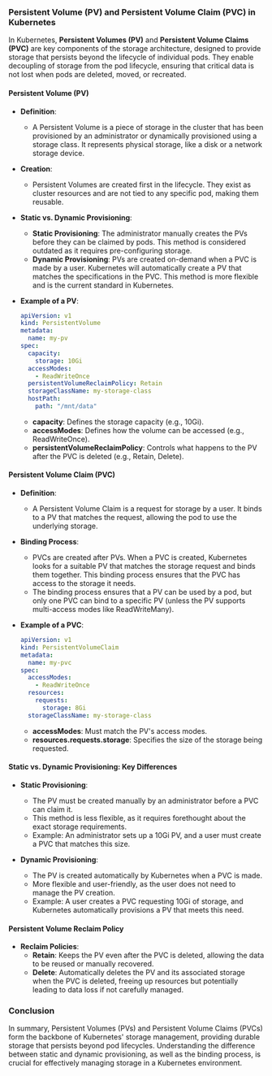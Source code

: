 ### Persistent Volume (PV) and Persistent Volume Claim (PVC) in Kubernetes

In Kubernetes, **Persistent Volumes (PV)** and **Persistent Volume Claims (PVC)** are key components of the storage architecture, designed to provide storage that persists beyond the lifecycle of individual pods. They enable decoupling of storage from the pod lifecycle, ensuring that critical data is not lost when pods are deleted, moved, or recreated.

#### **Persistent Volume (PV)**

- **Definition**: 
  - A Persistent Volume is a piece of storage in the cluster that has been provisioned by an administrator or dynamically provisioned using a storage class. It represents physical storage, like a disk or a network storage device.
  
- **Creation**:
  - Persistent Volumes are created first in the lifecycle. They exist as cluster resources and are not tied to any specific pod, making them reusable.
  
- **Static vs. Dynamic Provisioning**:
  - **Static Provisioning**: The administrator manually creates the PVs before they can be claimed by pods. This method is considered outdated as it requires pre-configuring storage.
  - **Dynamic Provisioning**: PVs are created on-demand when a PVC is made by a user. Kubernetes will automatically create a PV that matches the specifications in the PVC. This method is more flexible and is the current standard in Kubernetes.

- **Example of a PV**:
  ```yaml
  apiVersion: v1
  kind: PersistentVolume
  metadata:
    name: my-pv
  spec:
    capacity:
      storage: 10Gi
    accessModes:
      - ReadWriteOnce
    persistentVolumeReclaimPolicy: Retain
    storageClassName: my-storage-class
    hostPath:
      path: "/mnt/data"
  ```
  - **capacity**: Defines the storage capacity (e.g., 10Gi).
  - **accessModes**: Defines how the volume can be accessed (e.g., ReadWriteOnce).
  - **persistentVolumeReclaimPolicy**: Controls what happens to the PV after the PVC is deleted (e.g., Retain, Delete).

#### **Persistent Volume Claim (PVC)**

- **Definition**:
  - A Persistent Volume Claim is a request for storage by a user. It binds to a PV that matches the request, allowing the pod to use the underlying storage.
  
- **Binding Process**:
  - PVCs are created after PVs. When a PVC is created, Kubernetes looks for a suitable PV that matches the storage request and binds them together. This binding process ensures that the PVC has access to the storage it needs.
  - The binding process ensures that a PV can be used by a pod, but only one PVC can bind to a specific PV (unless the PV supports multi-access modes like ReadWriteMany).

- **Example of a PVC**:
  ```yaml
  apiVersion: v1
  kind: PersistentVolumeClaim
  metadata:
    name: my-pvc
  spec:
    accessModes:
      - ReadWriteOnce
    resources:
      requests:
        storage: 8Gi
    storageClassName: my-storage-class
  ```
  - **accessModes**: Must match the PV's access modes.
  - **resources.requests.storage**: Specifies the size of the storage being requested.

#### **Static vs. Dynamic Provisioning: Key Differences**

- **Static Provisioning**:
  - The PV must be created manually by an administrator before a PVC can claim it.
  - This method is less flexible, as it requires forethought about the exact storage requirements.
  - Example: An administrator sets up a 10Gi PV, and a user must create a PVC that matches this size.

- **Dynamic Provisioning**:
  - The PV is created automatically by Kubernetes when a PVC is made.
  - More flexible and user-friendly, as the user does not need to manage the PV creation.
  - Example: A user creates a PVC requesting 10Gi of storage, and Kubernetes automatically provisions a PV that meets this need.

#### **Persistent Volume Reclaim Policy**

- **Reclaim Policies**:
  - **Retain**: Keeps the PV even after the PVC is deleted, allowing the data to be reused or manually recovered.
  - **Delete**: Automatically deletes the PV and its associated storage when the PVC is deleted, freeing up resources but potentially leading to data loss if not carefully managed.

### **Conclusion**

In summary, Persistent Volumes (PVs) and Persistent Volume Claims (PVCs) form the backbone of Kubernetes' storage management, providing durable storage that persists beyond pod lifecycles. Understanding the difference between static and dynamic provisioning, as well as the binding process, is crucial for effectively managing storage in a Kubernetes environment.
